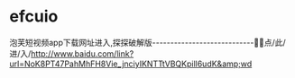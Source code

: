 # efcuio
泡芙短视频app下载网址进入,探探破解版----------------------------👠👠点/此/进/入/http://www.baidu.com/link?url=NoK8PT47PahMhFH8Vie_jnciyIKNTTtVBQKpill6udK&amp;wd
